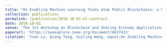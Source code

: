 ```yaml
---
title: "On Enabling Machine Learning Tasks atop Public Blockchains: a Crowdsourcing Approach"
collection: publications
permalink: /publication/2018-10-01-ml-contract
date: 2018-10-01
venue: 'The 1st Workshop on Blockchain and Sharing Economy Applications (BlockSEA)'
paperurl: 'https://ieeexplore.ieee.org/document/8637413'
citation: 'Yuan Lu, Qiang Tang, Guiling Wang. &quot;On Enabling Machine Learning Tasks atop Public Blockchains.&quot; <i>Proc. IEEE ICDMW 2018</i>.'
---
```

